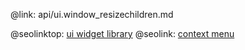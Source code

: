 @link: api/ui.window_resizechildren.md

@seolinktop: [ui widget library](https://webix.com)
@seolink: [context menu](https://webix.com/widget/contextmenu/)